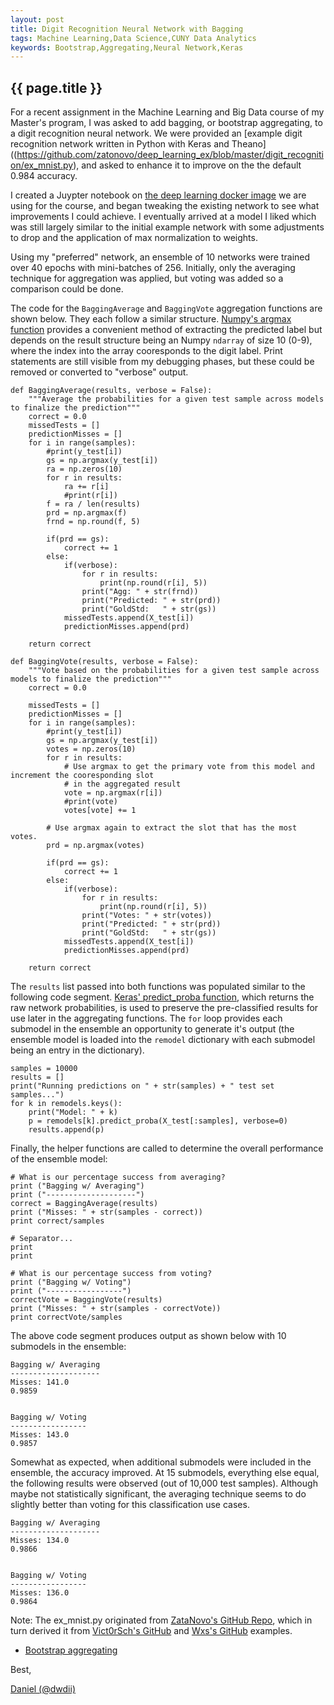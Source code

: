 ```yaml
---
layout: post
title: Digit Recognition Neural Network with Bagging
tags: Machine Learning,Data Science,CUNY Data Analytics
keywords: Bootstrap,Aggregating,Neural Network,Keras
---
```

{{ page.title }}
----------------
For a recent assignment in the Machine Learning and Big Data course of my Master's program,
I was asked to add bagging, or bootstrap aggregating, to a digit recognition neural network.
We were provided an [example digit recognition network written in Python with Keras and Theano]((https://github.com/zatonovo/deep_learning_ex/blob/master/digit_recognition/ex_mnist.py),
and asked to enhance it to improve on the the default 0.984 accuracy.

I created a Juypter notebook on [the deep learning docker image](https://github.com/saiprashanths/dl-docker) 
we are using for the course, and began tweaking the existing network to see what improvements I could achieve.
I eventually arrived at a model I liked which was still largely similar to the 
initial example network with some adjustments to drop and the application of max normalization to weights.

Using my "preferred" network, an ensemble of 10 networks were trained over 40 epochs with mini-batches
of 256. Initially, only the averaging technique for aggregation was applied, but voting was added so 
a comparison could be done. 

The code for the `BaggingAverage` and `BaggingVote` aggregation functions
are shown below. They each follow a similar structure. 
[Numpy's argmax function](https://docs.scipy.org/doc/numpy/reference/generated/numpy.argmax.html)
provides a convenient method of extracting the predicted label but depends on the
result structure being an Numpy `ndarray` of size 10 (0-9), where the index into the array cooresponds 
to the digit label. Print statements
are still visible from my debugging phases, but these could be removed or converted
to "verbose" output.

```{python}
def BaggingAverage(results, verbose = False):
    """Average the probabilities for a given test sample across models to finalize the prediction""" 
    correct = 0.0
    missedTests = []
    predictionMisses = []
    for i in range(samples):
        #print(y_test[i])
        gs = np.argmax(y_test[i])
        ra = np.zeros(10)
        for r in results:
            ra += r[i]
            #print(r[i])
        f = ra / len(results)
        prd = np.argmax(f)
        frnd = np.round(f, 5)

        if(prd == gs):
            correct += 1
        else:
            if(verbose):
                for r in results:
                    print(np.round(r[i], 5))
                print("Agg: " + str(frnd))
                print("Predicted: " + str(prd))
                print("GoldStd:   " + str(gs))
            missedTests.append(X_test[i])
            predictionMisses.append(prd)
   
    return correct
```

```{python}
def BaggingVote(results, verbose = False):
    """Vote based on the probabilities for a given test sample across models to finalize the prediction"""
    correct = 0.0
    
    missedTests = []
    predictionMisses = []
    for i in range(samples):
        #print(y_test[i])
        gs = np.argmax(y_test[i])
        votes = np.zeros(10)
        for r in results:
            # Use argmax to get the primary vote from this model and increment the cooresponding slot 
            # in the aggregated result
            vote = np.argmax(r[i])
            #print(vote)
            votes[vote] += 1

        # Use argmax again to extract the slot that has the most votes.
        prd = np.argmax(votes)

        if(prd == gs):
            correct += 1
        else:
            if(verbose):
                for r in results:
                    print(np.round(r[i], 5))
                print("Votes: " + str(votes))
                print("Predicted: " + str(prd))
                print("GoldStd:   " + str(gs))
            missedTests.append(X_test[i])
            predictionMisses.append(prd)
    
    return correct
```

The `results` list passed into both functions was populated similar to the following code segment. [Keras'
predict_proba function](https://keras.io/models/sequential/), which returns the raw network probabilities, 
is used to preserve the pre-classified results for use later in the aggregating functions.
The `for` loop provides each submodel in the ensemble an opportunity to generate it's output (the ensemble model
is loaded into the `remodel` dictionary with each submodel being an entry in the dictionary).

```{python}
samples = 10000
results = []
print("Running predictions on " + str(samples) + " test set samples...")
for k in remodels.keys():
    print("Model: " + k)
    p = remodels[k].predict_proba(X_test[:samples], verbose=0)
    results.append(p)
```

Finally, the helper functions are called to determine the overall performance of the ensemble model:

```{python}
# What is our percentage success from averaging?
print ("Bagging w/ Averaging")
print ("--------------------")
correct = BaggingAverage(results)
print ("Misses: " + str(samples - correct))
print correct/samples

# Separator...
print
print

# What is our percentage success from voting?
print ("Bagging w/ Voting")
print ("-----------------")
correctVote = BaggingVote(results)
print ("Misses: " + str(samples - correctVote))
print correctVote/samples
```

The above code segment produces output as shown below with 10 submodels in the ensemble:

```
Bagging w/ Averaging
--------------------
Misses: 141.0
0.9859


Bagging w/ Voting
-----------------
Misses: 143.0
0.9857
```

Somewhat as expected, when additional submodels were included in the ensemble,
the accuracy improved. At 15 submodels, everything else equal, the following results
were observed (out of 10,000 test samples). Although maybe not statistically significant, 
the averaging technique seems to do slightly better than voting for this classification use cases. 

```
Bagging w/ Averaging
--------------------
Misses: 134.0
0.9866


Bagging w/ Voting
-----------------
Misses: 136.0
0.9864
```

Note: The ex_mnist.py originated from 
[ZataNovo's GitHub Repo](https://github.com/zatonovo/deep_learning_ex/blob/master/digit_recognition/ex_mnist.py),
which in turn derived it from [Vict0rSch's GitHub](https://github.com/Vict0rSch/deep_learning/blob/master/keras/feedforward/feedforward_keras_mnist.py)
and [Wxs's GitHub](https://github.com/wxs/keras-mnist-tutorial/blob/master/MNIST%20in%20Keras.ipynb) examples.

* [Bootstrap aggregating](https://en.wikipedia.org/wiki/Bootstrap_aggregating)


Best,

[Daniel (@dwdii)](http://twitter.com/dwdii)
